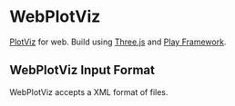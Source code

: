 WebPlotViz
=======

[PlotViz](http://salsahpc.indiana.edu/plotviz/) for web. Build using [Three.js](http://threejs.org) and [Play Framework](https://www.playframework.com).

WebPlotViz Input Format
-------

WebPlotViz accepts a XML format of files.

